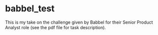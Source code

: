 # babbel_test

This is my take on the challenge given by Babbel for their Senior Product Analyst role (see the pdf file for task description).
